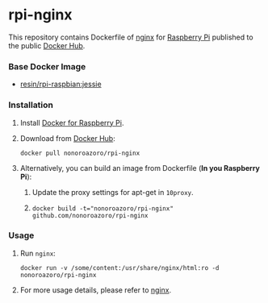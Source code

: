 # rpi-nginx

This repository contains Dockerfile of [nginx](https://www.nginx.com/) for [Raspberry Pi](https://www.raspberrypi.org/) published to the public [Docker Hub](https://hub.docker.com/r/nonoroazoro/).

### Base Docker Image

* [resin/rpi-raspbian:jessie](https://github.com/resin-io-library/resin-rpi-raspbian)

### Installation

1. Install [Docker for Raspberry Pi](http://blog.hypriot.com/).

2. Download from [Docker Hub](https://hub.docker.com/u/nonoroazoro/):

    `docker pull nonoroazoro/rpi-nginx`

3. Alternatively, you can build an image from Dockerfile (**In you Raspberry Pi**):

    1. Update the proxy settings for apt-get in `10proxy`.

    2. `docker build -t="nonoroazoro/rpi-nginx" github.com/nonoroazoro/rpi-nginx`

### Usage

1. Run `nginx`:

    `docker run -v /some/content:/usr/share/nginx/html:ro -d nonoroazoro/rpi-nginx`

2. For more usage details, please refer to [nginx](https://hub.docker.com/_/nginx/).
